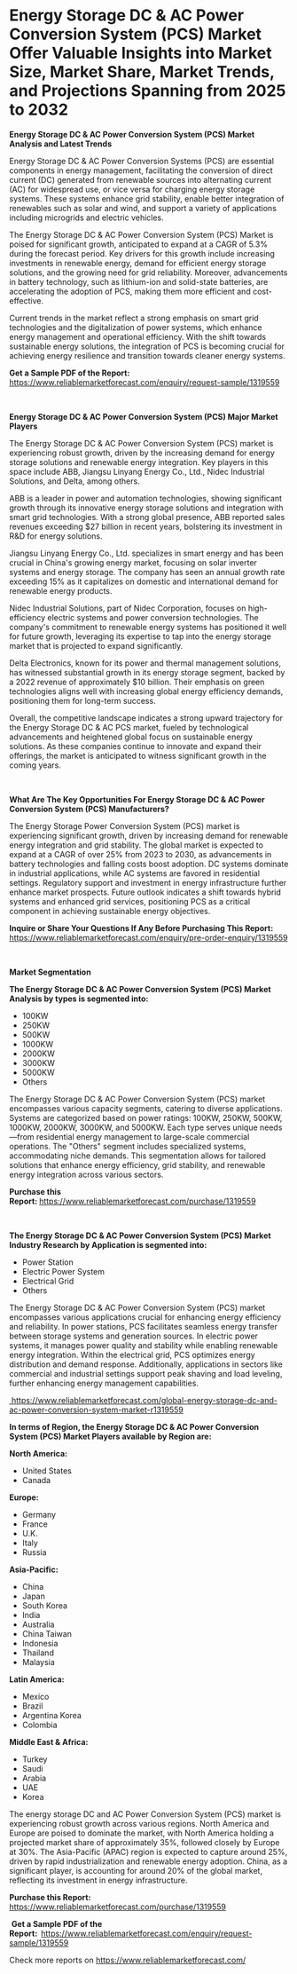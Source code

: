 <p><h1>Energy Storage DC & AC Power Conversion System (PCS) Market Offer Valuable Insights into Market Size, Market Share, Market Trends, and Projections Spanning from 2025 to 2032</h1></p><p><strong>Energy Storage DC & AC Power Conversion System (PCS) Market Analysis and Latest Trends</strong></p>
<p><p>Energy Storage DC & AC Power Conversion Systems (PCS) are essential components in energy management, facilitating the conversion of direct current (DC) generated from renewable sources into alternating current (AC) for widespread use, or vice versa for charging energy storage systems. These systems enhance grid stability, enable better integration of renewables such as solar and wind, and support a variety of applications including microgrids and electric vehicles.</p><p>The Energy Storage DC & AC Power Conversion System (PCS) Market is poised for significant growth, anticipated to expand at a CAGR of 5.3% during the forecast period. Key drivers for this growth include increasing investments in renewable energy, demand for efficient energy storage solutions, and the growing need for grid reliability. Moreover, advancements in battery technology, such as lithium-ion and solid-state batteries, are accelerating the adoption of PCS, making them more efficient and cost-effective.</p><p>Current trends in the market reflect a strong emphasis on smart grid technologies and the digitalization of power systems, which enhance energy management and operational efficiency. With the shift towards sustainable energy solutions, the integration of PCS is becoming crucial for achieving energy resilience and transition towards cleaner energy systems.</p></p>
<p><strong>Get a Sample PDF of the Report:&nbsp;</strong> <a href="https://www.reliablemarketforecast.com/enquiry/request-sample/1319559?utm_campaign=1888&utm_medium=2&utm_source=Github&utm_content=ia&utm_term=14022025&utm_id=energy-storage-dc-ac-power-conversion-system-pcs">https://www.reliablemarketforecast.com/enquiry/request-sample/1319559</a></p>
<p>&nbsp;</p>
<p><strong>Energy Storage DC & AC Power Conversion System (PCS) Major Market Players</strong></p>
<p><p>The Energy Storage DC & AC Power Conversion System (PCS) market is experiencing robust growth, driven by the increasing demand for energy storage solutions and renewable energy integration. Key players in this space include ABB, Jiangsu Linyang Energy Co., Ltd., Nidec Industrial Solutions, and Delta, among others.</p><p>ABB is a leader in power and automation technologies, showing significant growth through its innovative energy storage solutions and integration with smart grid technologies. With a strong global presence, ABB reported sales revenues exceeding $27 billion in recent years, bolstering its investment in R&D for energy solutions.</p><p>Jiangsu Linyang Energy Co., Ltd. specializes in smart energy and has been crucial in China's growing energy market, focusing on solar inverter systems and energy storage. The company has seen an annual growth rate exceeding 15% as it capitalizes on domestic and international demand for renewable energy products.</p><p>Nidec Industrial Solutions, part of Nidec Corporation, focuses on high-efficiency electric systems and power conversion technologies. The company's commitment to renewable energy systems has positioned it well for future growth, leveraging its expertise to tap into the energy storage market that is projected to expand significantly.</p><p>Delta Electronics, known for its power and thermal management solutions, has witnessed substantial growth in its energy storage segment, backed by a 2022 revenue of approximately $10 billion. Their emphasis on green technologies aligns well with increasing global energy efficiency demands, positioning them for long-term success.</p><p>Overall, the competitive landscape indicates a strong upward trajectory for the Energy Storage DC & AC PCS market, fueled by technological advancements and heightened global focus on sustainable energy solutions. As these companies continue to innovate and expand their offerings, the market is anticipated to witness significant growth in the coming years.</p></p>
<p>&nbsp;</p>
<p><strong>What Are The Key Opportunities For Energy Storage DC & AC Power Conversion System (PCS) Manufacturers?</strong></p>
<p><p>The Energy Storage Power Conversion System (PCS) market is experiencing significant growth, driven by increasing demand for renewable energy integration and grid stability. The global market is expected to expand at a CAGR of over 25% from 2023 to 2030, as advancements in battery technologies and falling costs boost adoption. DC systems dominate in industrial applications, while AC systems are favored in residential settings. Regulatory support and investment in energy infrastructure further enhance market prospects. Future outlook indicates a shift towards hybrid systems and enhanced grid services, positioning PCS as a critical component in achieving sustainable energy objectives.</p></p>
<p><strong>Inquire or Share Your Questions If Any Before Purchasing This Report:</strong> <a href="https://www.reliablemarketforecast.com/enquiry/pre-order-enquiry/1319559?utm_campaign=1888&utm_medium=2&utm_source=Github&utm_content=ia&utm_term=14022025&utm_id=energy-storage-dc-ac-power-conversion-system-pcs">https://www.reliablemarketforecast.com/enquiry/pre-order-enquiry/1319559</a></p>
<p>&nbsp;</p>
<p><strong>Market Segmentation</strong></p>
<p><strong>The Energy Storage DC & AC Power Conversion System (PCS) Market Analysis by types is segmented into:</strong></p>
<p><ul><li>100KW</li><li>250KW</li><li>500KW</li><li>1000KW</li><li>2000KW</li><li>3000KW</li><li>5000KW</li><li>Others</li></ul></p>
<p><p>The Energy Storage DC & AC Power Conversion System (PCS) market encompasses various capacity segments, catering to diverse applications. Systems are categorized based on power ratings: 100KW, 250KW, 500KW, 1000KW, 2000KW, 3000KW, and 5000KW. Each type serves unique needs—from residential energy management to large-scale commercial operations. The "Others" segment includes specialized systems, accommodating niche demands. This segmentation allows for tailored solutions that enhance energy efficiency, grid stability, and renewable energy integration across various sectors.</p></p>
<p><strong>Purchase this Report:&nbsp;</strong><a href="https://www.reliablemarketforecast.com/purchase/1319559?utm_campaign=1888&utm_medium=2&utm_source=Github&utm_content=ia&utm_term=14022025&utm_id=energy-storage-dc-ac-power-conversion-system-pcs">https://www.reliablemarketforecast.com/purchase/1319559</a></p>
<p>&nbsp;</p>
<p><strong>The Energy Storage DC & AC Power Conversion System (PCS) Market Industry Research by Application is segmented into:</strong></p>
<p><ul><li>Power Station</li><li>Electric Power System</li><li>Electrical Grid</li><li>Others</li></ul></p>
<p><p>The Energy Storage DC & AC Power Conversion System (PCS) market encompasses various applications crucial for enhancing energy efficiency and reliability. In power stations, PCS facilitates seamless energy transfer between storage systems and generation sources. In electric power systems, it manages power quality and stability while enabling renewable energy integration. Within the electrical grid, PCS optimizes energy distribution and demand response. Additionally, applications in sectors like commercial and industrial settings support peak shaving and load leveling, further enhancing energy management capabilities.</p></p>
<p><a href="https://www.reliablemarketforecast.com/global-energy-storage-dc-and-ac-power-conversion-system-market-r1319559?utm_campaign=1888&utm_medium=2&utm_source=Github&utm_content=ia&utm_term=14022025&utm_id=energy-storage-dc-ac-power-conversion-system-pcs">&nbsp;https://www.reliablemarketforecast.com/global-energy-storage-dc-and-ac-power-conversion-system-market-r1319559</a></p>
<p><strong>In terms of Region, the Energy Storage DC & AC Power Conversion System (PCS) Market Players available by Region are:</strong></p>
<p>
    <p> <strong> North America: </strong>
        <ul>
            <li>United States</li>
            <li>Canada</li>
        </ul>
        </p> 
    <p> <strong> Europe: </strong>
        <ul>
            <li>Germany</li>
            <li>France</li>
            <li>U.K.</li>
            <li>Italy</li>
            <li>Russia</li>
        </ul>
        </p> 
    <p> <strong> Asia-Pacific: </strong>
        <ul>
            <li>China</li>
            <li>Japan</li>
            <li>South Korea</li>
            <li>India</li>
            <li>Australia</li>
            <li>China Taiwan</li>
            <li>Indonesia</li>
            <li>Thailand</li>
            <li>Malaysia</li>
        </ul>
        </p> 
    <p> <strong> Latin America: </strong>
        <ul>
            <li>Mexico</li>
            <li>Brazil</li>
            <li>Argentina Korea</li>
            <li>Colombia</li>
        </ul>
        </p> 
    <p> <strong> Middle East & Africa: </strong>
        <ul>
            <li>Turkey</li>
            <li>Saudi</li>
            <li>Arabia</li>
            <li>UAE</li>
            <li>Korea</li>
        </ul>
    </p>
    </p>
<p><p>The energy storage DC and AC Power Conversion System (PCS) market is experiencing robust growth across various regions. North America and Europe are poised to dominate the market, with North America holding a projected market share of approximately 35%, followed closely by Europe at 30%. The Asia-Pacific (APAC) region is expected to capture around 25%, driven by rapid industrialization and renewable energy adoption. China, as a significant player, is accounting for around 20% of the global market, reflecting its investment in energy infrastructure.</p></p>
<p><strong>Purchase this Report: </strong><a href="https://www.reliablemarketforecast.com/purchase/1319559?utm_campaign=1888&utm_medium=2&utm_source=Github&utm_content=ia&utm_term=14022025&utm_id=energy-storage-dc-ac-power-conversion-system-pcs">https://www.reliablemarketforecast.com/purchase/1319559</a></p>
<p>&nbsp;<strong>Get a Sample PDF of the Report:&nbsp;&nbsp;</strong><a href="https://www.reliablemarketforecast.com/enquiry/request-sample/1319559?utm_campaign=1888&utm_medium=2&utm_source=Github&utm_content=ia&utm_term=14022025&utm_id=energy-storage-dc-ac-power-conversion-system-pcs">https://www.reliablemarketforecast.com/enquiry/request-sample/1319559</a></p>
<p><strong></strong></p>
<p>Check more reports on <a href="https://www.reliablemarketforecast.com/?utm_campaign=1888&utm_medium=2&utm_source=Github&utm_content=ia&utm_term=14022025&utm_id=energy-storage-dc-ac-power-conversion-system-pcs">https://www.reliablemarketforecast.com/</a></p>
